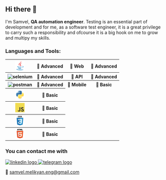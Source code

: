 ## Hi there 👋
I'm Samvel, **QA automation engineer**. 
Testing is an essential part of development and for me, as a software test engineer, it is a great privilege to carry such a responsibility and ofcourse it is a big hook on me to grow and multipy my skills.

<h3 align="left">Languages and Tools:</h3>
<div align="left"> 
  
  <table>
    <tr>
      <th>
          <img src="https://raw.githubusercontent.com/devicons/devicon/master/icons/java/java-original.svg" alt="java" width="30" height="30"/>
      </th>
      <th>
       📗  Advanced  
      </th>
      <th>
       🔎 Web
      </th>
      <th>
       📗  Advanced  
      </th
    </tr>
    <tr>
      <th>
        <img src="https://raw.githubusercontent.com/detain/svg-logos/780f25886640cef088af994181646db2f6b1a3f8/svg/selenium-logo.svg" alt="selenium" width="30" height="30"/> <br/>
      </th>
      <th>
       📗  Advanced  
      </th>
      <th>
       🔎 API  
      </th>
      <th>
       📗  Advanced  
      </th
    </tr>
    <tr>
      <th>
        <img src="https://www.vectorlogo.zone/logos/getpostman/getpostman-icon.svg" alt="postman" width="30" height="30"/>  <br/>
      </th>
      <th>
        📗  Advanced  
      </th>
      <th>
       🔎 Mobile
      </th>
      <th>
       📘  Basic  
      </th
    </tr>
    <tr>
      <th>
        <img src="https://raw.githubusercontent.com/devicons/devicon/master/icons/python/python-original.svg" alt="python" width="30" height="30"/>  <br/>
      </th>
      <th>
        📘  Basic  
      </th>
    </tr>
    <tr>
      <th>
        <img src="https://raw.githubusercontent.com/devicons/devicon/master/icons/javascript/javascript-original.svg" alt="javascript" width="30" height="30"/>  <br/>
      </th>
      <th>
        📘  Basic  
      </th>
    </tr>
    <tr>
      <th>
        <img src="https://raw.githubusercontent.com/devicons/devicon/master/icons/css3/css3-original-wordmark.svg" alt="css3" width="30" height="30"/>  <br/>
      </th>
      <th>
        📘  Basic
      </th>
    </tr>
    </tr>
    <tr>
      <th>
        <img src="https://raw.githubusercontent.com/devicons/devicon/master/icons/html5/html5-original-wordmark.svg" alt="html5" width="30" height="30"/>      
      </th>
      <th>
        📘  Basic
      </th>
    </tr>

  </table>
</div>


<h3 align="left">You can contact me with</h3>


<div align="left">
  <a href="[https://t.me/MelikyanSamvel](https://www.linkedin.com/in/samvel-melikyan-qa/)" >
    <img src="https://raw.githubusercontent.com/maurodesouza/profile-readme-generator/master/src/assets/icons/social/linkedin/default.svg" width="52" height="40" alt="linkedin logo"  />
  </a>
  <a href="https://t.me/MelikyanSamvel" >
    <img src="https://raw.githubusercontent.com/maurodesouza/profile-readme-generator/master/src/assets/icons/social/telegram/default.svg" width="52" height="40" alt="telegram logo" />
  </a>
 </div>



📧 samvel.melikyan.eng@gmail.com
